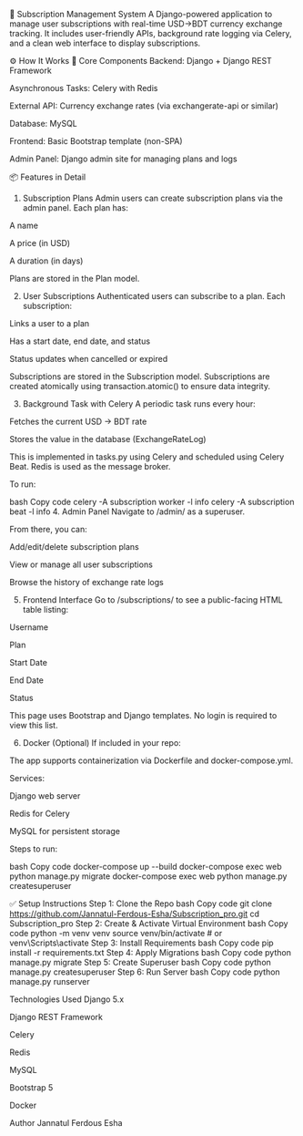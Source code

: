 🧾 Subscription Management System
A Django-powered application to manage user subscriptions with real-time USD→BDT currency exchange tracking. It includes user-friendly APIs, background rate logging via Celery, and a clean web interface to display subscriptions.

⚙️ How It Works
🔗 Core Components
Backend: Django + Django REST Framework

Asynchronous Tasks: Celery with Redis

External API: Currency exchange rates (via exchangerate-api or similar)

Database: MySQL 

Frontend: Basic Bootstrap template (non-SPA)

Admin Panel: Django admin site for managing plans and logs

📦 Features in Detail
1. Subscription Plans
Admin users can create subscription plans via the admin panel. Each plan has:

A name

A price (in USD)

A duration (in days)

Plans are stored in the Plan model.

2. User Subscriptions
Authenticated users can subscribe to a plan. Each subscription:

Links a user to a plan

Has a start date, end date, and status

Status updates when cancelled or expired

Subscriptions are stored in the Subscription model. Subscriptions are created atomically using transaction.atomic() to ensure data integrity.

3. Background Task with Celery
A periodic task runs every hour:

Fetches the current USD → BDT rate

Stores the value in the database (ExchangeRateLog)

This is implemented in tasks.py using Celery and scheduled using Celery Beat. Redis is used as the message broker.

To run:

bash
Copy code
celery -A subscription worker -l info
celery -A subscription beat -l info
4. Admin Panel
Navigate to /admin/ as a superuser.

From there, you can:

Add/edit/delete subscription plans

View or manage all user subscriptions

Browse the history of exchange rate logs

5. Frontend Interface
Go to /subscriptions/ to see a public-facing HTML table listing:

Username

Plan

Start Date

End Date

Status

This page uses Bootstrap and Django templates. No login is required to view this list.

6. Docker (Optional)
If included in your repo:

The app supports containerization via Dockerfile and docker-compose.yml.

Services:

Django web server

Redis for Celery

MySQL for persistent storage

Steps to run:

bash
Copy code
docker-compose up --build
docker-compose exec web python manage.py migrate
docker-compose exec web python manage.py createsuperuser

✅ Setup Instructions
Step 1: Clone the Repo
bash
Copy code
git clone https://github.com/Jannatul-Ferdous-Esha/Subscription_pro.git
cd Subscription_pro
Step 2: Create & Activate Virtual Environment
bash
Copy code
python -m venv venv
source venv/bin/activate  # or venv\Scripts\activate
Step 3: Install Requirements
bash
Copy code
pip install -r requirements.txt
Step 4: Apply Migrations
bash
Copy code
python manage.py migrate
Step 5: Create Superuser
bash
Copy code
python manage.py createsuperuser
Step 6: Run Server
bash
Copy code
python manage.py runserver

 Technologies Used
Django 5.x

Django REST Framework

Celery

Redis

MySQL 

Bootstrap 5

Docker 

 Author
Jannatul Ferdous Esha
